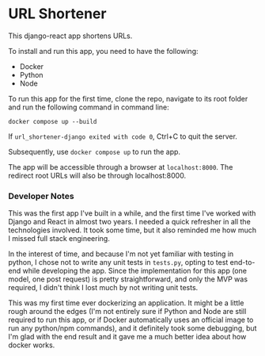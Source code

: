 # URL Shortener #

This django-react app shortens URLs.

To install and run this app, you need to have the following:

- Docker
- Python
- Node

To run this app for the first time, clone the repo, navigate to its root folder and run the following command in command line: 

`docker compose up --build`

If `url_shortener-django exited with code 0`, Ctrl+C to quit the server.

Subsequently, use `docker compose up` to run the app.

The app will be accessible through a browser at `localhost:8000`. The redirect root URLs will also be through localhost:8000.

### Developer Notes ###

This was the first app I've built in a while, and the first time I've worked with Django and React in almost two years. I needed a quick refresher in all the technologies involved. It took some time, but it also reminded me how much I missed full stack engineering.

In the interest of time, and because I'm not yet familiar with testing in python, I chose not to write any unit tests in `tests.py`, opting to test end-to-end while developing the app. Since the implementation for this app (one model, one post request) is pretty straightforward, and only the MVP was required, I didn't think I lost much by not writing unit tests.

This was my first time ever dockerizing an application. It might be a little rough around the edges (I'm not entirely sure if Python and Node are still required to run this app, or if Docker automatically uses an official image to run any python/npm commands), and it definitely took some debugging, but I'm glad with the end result and it gave me a much better idea about how docker works.
